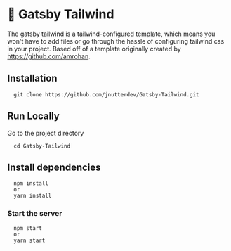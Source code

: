 # 🚀 Gatsby Tailwind

The gatsby tailwind is a tailwind-configured template, which means you won't have to add files or go through the hassle of configuring tailwind css in your project. Based off of a template originally created by https://github.com/amrohan.

## Installation

```
  git clone https://github.com/jnutterdev/Gatsby-Tailwind.git
```

## Run Locally

Go to the project directory

```
  cd Gatsby-Tailwind
```

## Install dependencies

```
  npm install
  or
  yarn install
```

### Start the server

```
  npm start
  or
  yarn start
```
